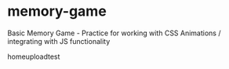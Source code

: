 # memory-game
Basic Memory Game - Practice for working with CSS Animations / integrating with JS functionality

homeuploadtest
